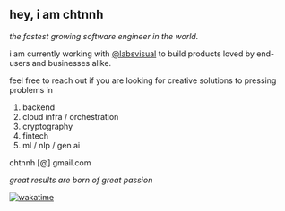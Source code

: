 ## hey, i am chtnnh
_the fastest growing software engineer in the world._

i am currently working with [@labsvisual](https://github.com/labsvisual) to build products loved by end-users and businesses alike.

feel free to reach out if you are looking for creative solutions to pressing problems in
1. backend
2. cloud infra / orchestration
3. cryptography
4. fintech
5. ml / nlp / gen ai

chtnnh [@] gmail.com

_great results are born of great passion_

[![wakatime](https://wakatime.com/badge/user/551bf8f7-544e-4495-be9d-de82cda4385c.svg)](https://wakatime.com/@551bf8f7-544e-4495-be9d-de82cda4385c)
